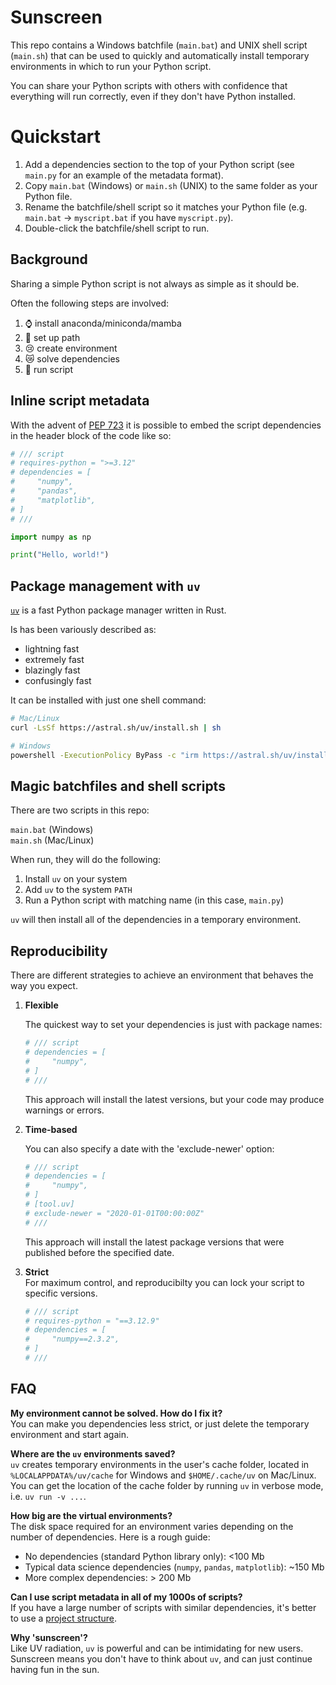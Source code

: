 # Sunscreen

This repo contains a Windows batchfile (`main.bat`) and UNIX shell script (`main.sh`) that can be used to quickly and automatically install temporary environments in which to run your Python script.

You can share your Python scripts with others with confidence that everything will run correctly, even if they don't have Python installed.

# Quickstart

1. Add a dependencies section to the top of your Python script (see `main.py` for an example of the metadata format).
2. Copy `main.bat` (Windows) or `main.sh` (UNIX) to the same folder as your Python file.
3. Rename the batchfile/shell script so it matches your Python file (e.g. `main.bat` -> `myscript.bat` if you have `myscript.py`).
4. Double-click the batchfile/shell script to run.

## Background

Sharing a simple Python script is not always as simple as it should be.

Often the following steps are involved:

1. ⌚ install anaconda/miniconda/mamba
2. 🥹 set up path
3. 😢 create environment
4. 😿 solve dependencies
5. 🚀 run script


## Inline script metadata

With the advent of [PEP 723](https://peps.python.org/pep-0723) it is possible to embed the script dependencies in the header block of the code like so:


```python
# /// script
# requires-python = ">=3.12"
# dependencies = [
#     "numpy",
#     "pandas",
#     "matplotlib",
# ]
# ///

import numpy as np

print("Hello, world!")
```

## Package management with `uv`

[`uv`](https://docs.astral.sh/uv/) is a fast Python package manager written in Rust.

Is has been variously described as:

- lightning fast
- extremely fast
- blazingly fast
- confusingly fast

It can be installed with just one shell command:

```sh
# Mac/Linux
curl -LsSf https://astral.sh/uv/install.sh | sh

# Windows
powershell -ExecutionPolicy ByPass -c "irm https://astral.sh/uv/install.ps1 | iex"
```

## Magic batchfiles and shell scripts

There are two scripts in this repo:

`main.bat` (Windows)  
`main.sh` (Mac/Linux)  

When run, they will do the following:

1. Install `uv` on your system
2. Add `uv` to the system `PATH`
3. Run a Python script with matching name (in this case, `main.py`)

`uv` will then install all of the dependencies in a temporary environment.

## Reproducibility

There are different strategies to achieve an environment that behaves the way you expect.

1. **Flexible**

    The quickest way to set your dependencies is just with package names:

    ```python
    # /// script
    # dependencies = [
    #     "numpy",
    # ]
    # ///
    ```

    This approach will install the latest versions, but your code may produce warnings or errors.

2. **Time-based**

    You can also specify a date with the 'exclude-newer' option:

    ```python
    # /// script
    # dependencies = [
    #     "numpy",
    # ]
    # [tool.uv]
    # exclude-newer = "2020-01-01T00:00:00Z"
    # ///
    ```

    This approach will install the latest package versions that were published before the specified date.

3. **Strict**  
    For maximum control, and reproducibilty you can lock your script to specific versions.

    ```python
    # /// script
    # requires-python = "==3.12.9"
    # dependencies = [
    #     "numpy==2.3.2",
    # ]
    # ///
    ```

## FAQ
**My environment cannot be solved. How do I fix it?**  
You can make you dependencies less strict, or just delete the temporary environment and start again.

**Where are the `uv` environments saved?**  
`uv` creates temporary environments in the user's cache folder, located in `%LOCALAPPDATA%/uv/cache` for Windows and `$HOME/.cache/uv` on Mac/Linux. You can get the location of the cache folder by running `uv` in verbose mode, i.e. `uv run -v ...`.

**How big are the virtual environments?**  
The disk space required for an environment varies depending on the number of dependencies. Here is a rough guide:

- No dependencies (standard Python library only): <100 Mb  
- Typical data science dependencies (`numpy`, `pandas`, `matplotlib`): ~150 Mb
- More complex dependencies: > 200 Mb

**Can I use script metadata in all of my 1000s of scripts?**  
If you have a large number of scripts with similar dependencies, it's better to use a [project structure](https://docs.astral.sh/uv/concepts/projects/).

**Why 'sunscreen'?**  
Like UV radiation, `uv` is powerful and can be intimidating for new users. Sunscreen means you don't have to think about `uv`, and can just continue having fun in the sun.
